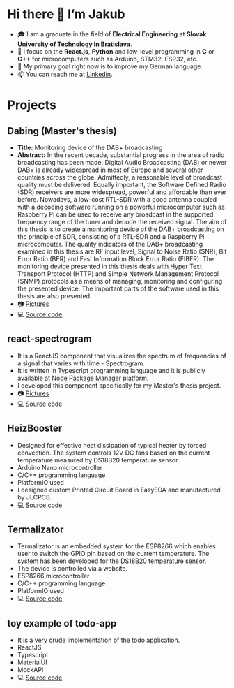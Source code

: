 # Hi there 👋 I’m Jakub

- 🎓 I am a graduate in the field of **Electrical Engineering** at **Slovak University of Technology in Bratislava**.
- 💼 I focus on the **React.js**, **Python** and low-level programming in **C** or **C++** for microcomputers such as Arduino, STM32, ESP32, etc.
- 🌱 My primary goal right now is to improve my German language.
- 📫 You can reach me at [Linkedin](https://www.linkedin.com/in/svajkaj/).

# Projects
## Dabing (Master's thesis)
- **Title:** Monitoring device of the DAB+ broadcasting
- **Abstract:** In the recent decade, substantial progress in the area of radio broadcasting has been made. Digital Audio Broadcasting (DAB) or newer DAB+ is already widespread in most of Europe and several other countries across the globe. Admittedly, a reasonable level of broadcast quality must be delivered. Equally important, the Software Defined Radio (SDR) receivers are more widespread, powerful and affordable than ever before. Nowadays, a low-cost RTL-SDR with a good antenna coupled with a decoding software running on a powerful microcomputer such as Raspberry Pi can be used to receive any broadcast in the supported frequency range of the tuner and decode the received signal. The aim of this thesis is to create a monitoring device of the DAB+ broadcasting on the principle of SDR, consisting of a RTL-SDR and a Raspberry Pi microcomputer. The quality indicators of the DAB+ broadcasting examined in this thesis are RF input level, Signal to Noise Ratio (SNR), Bit Error Ratio (BER) and Fast Information Block Error Ratio (FIBER). The monitoring device presented in this thesis deals with Hyper Text Transport Protocol (HTTP) and Simple Network Management Protocol (SNMP) protocols as a means of managing, monitoring and configuring the presented device. The important parts of the software used in this thesis are also presented.
- 📷 [Pictures](https://github.com/SvajkaJ/SvajkaJ/blob/main/img/dabing/README.md)
- 💻 [Source code](https://github.com/SvajkaJ/dabing)

## react-spectrogram
- It is a ReactJS component that visualizes the spectrum of frequencies of a signal that varies with time - Spectrogram.
- It is written in Typescript programming language and it is publicly available at [Node Package Manager](https://www.npmjs.com/package/react-spectrogram) platform.
- I developed this component specifically for my Master's thesis project.
- 📷 [Pictures](https://github.com/SvajkaJ/SvajkaJ/blob/main/img/react-spectrogram/README.md)
- 💻 [Source code](https://github.com/SvajkaJ/react-spectrogram)

## HeizBooster
- Designed for effective heat dissipation of typical heater by forced convection. The system controls 12V DC fans based on the current temperature measured by DS18B20 temperature sensor.
- Arduino Nano microcontroller
- C/C++ programming language
- PlatformIO used
- I designed custom Printed Circuit Board in EasyEDA and manufactured by JLCPCB.
- 💻 [Source code](https://github.com/straker741/HeizBooster)

## Termalizator
- Termalizator is an embedded system for the ESP8266 which enables user to switch the GPIO pin based on the current temperature. The system has been developed for the DS18B20 temperature sensor.
- The device is controlled via a website.
- ESP8266 microcontroller
- C/C++ programming language
- PlatformIO used
- 💻 [Source code](https://github.com/straker741/Termalizator)

## toy example of todo-app
- It is a very crude implementation of the todo application.
- ReactJS
- Typescript
- MaterialUI
- MockAPI
- 💻 [Source code](https://github.com/SvajkaJ/todo-app)
